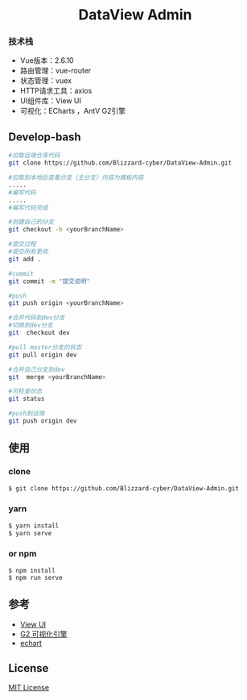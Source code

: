 

<h1 align="center">DataView Admin</h1>

### 技术栈

- Vue版本：2.6.10
- 路由管理：vue-router
- 状态管理：vuex
- HTTP请求工具：axios
- UI组件库：View UI
- 可视化：ECharts ，AntV G2引擎

##  Develop-bash

``` bash
#拉取远端仓库代码
git clone https://github.com/Blizzard-cyber/DataView-Admin.git

#拉取到本地后查看分支（主分支）内容为模板内容
.....
#编写代码
.....
#编写代码完成

#创建自己的分支
git checkout -b <yourBranchName>

#提交过程
#提交所有更改
git add .

#commit
git commit -m "提交说明"

#push
git push origin <yourBranchName>

#合并代码到dev分支
#切换到dev分支
git  checkout dev

#pull master分支的状态
git pull origin dev

#合并自己分支到dev
git  merge <yourBranchName>

#可检查状态
git status

#push到远端
git push origin dev
```

## 使用

### clone
```bash
$ git clone https://github.com/Blizzard-cyber/DataView-Admin.git
```
### yarn
```bash
$ yarn install
$ yarn serve
```
### or npm
```
$ npm install
$ npm run serve
```
## 参考

- [View UI](http://v4.iviewui.com/docs/introduce)
- [G2 可视化引擎](https://antv-g2.gitee.io/zh/)
- [echart](https://www.echartsjs.com/zh/index.html)

## License

[MIT License](https://github.com/SaberInoryKiss/iview-saber/blob/master/LICENSE)

